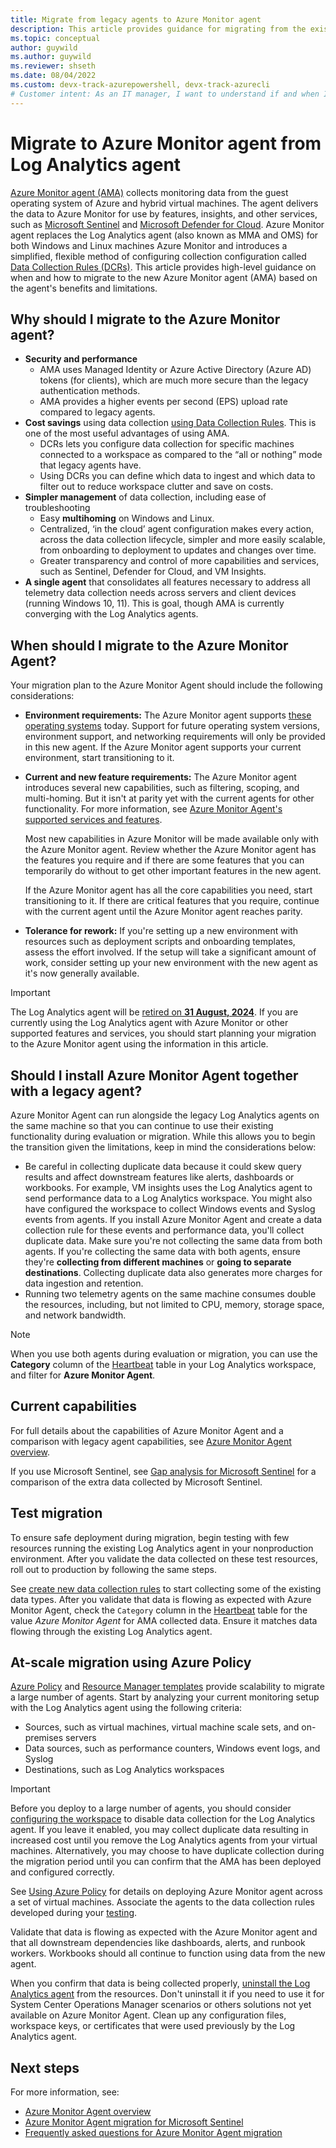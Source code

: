 ```yaml
---
title: Migrate from legacy agents to Azure Monitor agent
description: This article provides guidance for migrating from the existing legacy agents to the new Azure Monitor agent (AMA) and data collection rules (DCR).
ms.topic: conceptual
author: guywild
ms.author: guywild
ms.reviewer: shseth
ms.date: 08/04/2022 
ms.custom: devx-track-azurepowershell, devx-track-azurecli
# Customer intent: As an IT manager, I want to understand if and when I should move from using legacy agents to Azure Monitor agent.    
---
```


# Migrate to Azure Monitor agent from Log Analytics agent
[Azure Monitor agent (AMA)](./agents-overview.md) collects monitoring data from the guest operating system of Azure and hybrid virtual machines. The agent delivers the data to Azure Monitor for use by features, insights, and other services, such as [Microsoft Sentinel](../../sentintel/../sentinel/overview.md) and [Microsoft Defender for Cloud](../../defender-for-cloud/defender-for-cloud-introduction.md).  Azure Monitor agent replaces the Log Analytics agent (also known as MMA and OMS) for both Windows and Linux machines Azure Monitor and introduces a simplified, flexible method of configuring collection configuration called [Data Collection Rules (DCRs)](../essentials/data-collection-rule-overview.md). This article provides high-level guidance on when and how to migrate to the new Azure Monitor agent (AMA) based on the agent's benefits and limitations.

## Why should I migrate to the Azure Monitor agent?
- **Security and performance**
  - AMA uses Managed Identity or Azure Active Directory (Azure AD) tokens (for clients), which are much more secure than the legacy authentication methods. 
  - AMA provides a higher events per second (EPS) upload rate compared to legacy agents.
- **Cost savings** using data collection [using Data Collection Rules](data-collection-rule-azure-monitor-agent.md). This is one of the most useful advantages of using AMA.
  - DCRs lets you configure data collection for specific machines connected to a workspace as compared to the “all or nothing” mode that legacy agents have.
  - Using DCRs you can define which data to ingest and which data to filter out to reduce workspace clutter and save on costs.  
- **Simpler management** of data collection, including ease of troubleshooting
  - Easy **multihoming** on Windows and Linux.
  - Centralized, ‘in the cloud’ agent configuration makes every action, across the data collection lifecycle, simpler and more easily scalable, from onboarding to deployment to updates and changes over time.
  - Greater transparency and control of more capabilities and services, such as Sentinel, Defender for Cloud, and VM Insights.
- **A single agent** that consolidates all features necessary to address all telemetry data collection needs across servers and client devices (running Windows 10, 11). This is goal, though AMA is currently converging with the Log Analytics agents.

## When should I migrate to the Azure Monitor Agent?
Your migration plan to the Azure Monitor Agent should include the following considerations:

- **Environment requirements:** The Azure Monitor agent supports [these operating systems](./agents-overview.md#supported-operating-systems) today. Support for future operating system versions, environment support, and networking requirements will only be provided in this new agent. If the Azure Monitor agent supports your current environment, start transitioning to it.

- **Current and new feature requirements:** The Azure Monitor agent introduces several new capabilities, such as filtering, scoping, and multi-homing. But it isn't at parity yet with the current agents for other functionality. For more information, see [Azure Monitor Agent's supported services and features](agents-overview.md#supported-services-and-features).

  Most new capabilities in Azure Monitor will be made available only with the Azure Monitor agent. Review whether the Azure Monitor agent has the features you require and if there are some features that you can temporarily do without to get other important features in the new agent.

  If the Azure Monitor agent has all the core capabilities you need, start transitioning to it. If there are critical features that you require, continue with the current agent until the Azure Monitor agent reaches parity.

- **Tolerance for rework:** If you're setting up a new environment with resources such as deployment scripts and onboarding templates, assess the effort involved. If the setup will take a significant amount of work, consider setting up your new environment with the new agent as it's now generally available.

> [!IMPORTANT]
> The Log Analytics agent will be [retired on **31 August, 2024**](https://azure.microsoft.com/updates/were-retiring-the-log-analytics-agent-in-azure-monitor-on-31-august-2024/). If you are currently using the Log Analytics agent with Azure Monitor or other supported features and services, you should start planning your migration to the Azure Monitor agent using the information in this article.

## Should I install Azure Monitor Agent together with a legacy agent? 

Azure Monitor Agent can run alongside the legacy Log Analytics agents on the same machine so that you can continue to use their existing functionality during evaluation or migration. While this allows you to begin the transition given the limitations, keep in mind the considerations below:
- Be careful in collecting duplicate data because it could skew query results and affect downstream features like alerts, dashboards or workbooks. For example, VM insights uses the Log Analytics agent to send performance data to a Log Analytics workspace. You might also have configured the workspace to collect Windows events and Syslog events from agents. If you install Azure Monitor Agent and create a data collection rule for these events and performance data, you'll collect duplicate data. Make sure you're not collecting the same data from both agents. If you're collecting the same data with both agents, ensure they're **collecting from different machines** or **going to separate destinations**. Collecting duplicate data also generates more charges for data ingestion and retention.
- Running two telemetry agents on the same machine consumes double the resources, including, but not limited to CPU, memory, storage space, and network bandwidth.

> [!NOTE]
> When you use both agents during evaluation or migration, you can use the **Category** column of the [Heartbeat](/azure/azure-monitor/reference/tables/Heartbeat) table in your Log Analytics workspace, and filter for **Azure Monitor Agent**.

## Current capabilities

For full details about the capabilities of Azure Monitor Agent and a comparison with legacy agent capabilities, see [Azure Monitor Agent overview](../agents/agents-overview.md).

If you use Microsoft Sentinel, see [Gap analysis for Microsoft Sentinel](../../sentinel/ama-migrate.md#gap-analysis-between-agents) for a comparison of the extra data collected by Microsoft Sentinel.

## Test migration
To ensure safe deployment during migration, begin testing with few resources running the existing Log Analytics agent in your nonproduction environment. After you validate the data collected on these test resources, roll out to production by following the same steps.

See [create new data collection rules](./data-collection-rule-azure-monitor-agent.md#create-data-collection-rule-and-association) to start collecting some of the existing data types. After you validate that data is flowing as expected with Azure Monitor Agent, check the `Category` column in the [Heartbeat](/azure/azure-monitor/reference/tables/heartbeat) table for the value *Azure Monitor Agent* for AMA collected data. Ensure it matches data flowing through the existing Log Analytics agent.

## At-scale migration using Azure Policy
[Azure Policy](../../governance/policy/overview.md) and [Resource Manager templates](../resource-manager-samples.md) provide scalability to migrate a large number of agents. 
Start by analyzing your current monitoring setup with the Log Analytics agent using the following criteria:

  - Sources, such as virtual machines, virtual machine scale sets, and on-premises servers
  - Data sources, such as performance counters, Windows event logs, and Syslog
  - Destinations, such as Log Analytics workspaces

> [!IMPORTANT]
> Before you deploy to a large number of agents, you should consider [configuring the workspace](agent-data-sources.md) to disable data collection for the Log Analytics agent. If you leave it enabled, you may collect duplicate data resulting in increased cost until you remove the Log Analytics agents from your virtual machines. Alternatively, you may choose to have duplicate collection during the migration period until you can confirm that the AMA has been deployed and configured correctly.

See [Using Azure Policy](azure-monitor-agent-manage.md#using-azure-policy) for details on deploying Azure Monitor agent across a set of virtual machines. Associate the agents to the data collection rules developed during your [testing](#test-migration). 

Validate that data is flowing as expected with the Azure Monitor agent and that all downstream dependencies like dashboards, alerts, and runbook workers. Workbooks should all continue to function using data from the new agent.

When you confirm that data is being collected properly, [uninstall the Log Analytics agent](./agent-manage.md#uninstall-agent) from the resources. Don't uninstall it if you need to use it for System Center Operations Manager scenarios or others solutions not yet available on Azure Monitor Agent. Clean up any configuration files, workspace keys, or certificates that were used previously by the Log Analytics agent.

## Next steps

For more information, see:

- [Azure Monitor Agent overview](agents-overview.md)
- [Azure Monitor Agent migration for Microsoft Sentinel](../../sentinel/ama-migrate.md)
- [Frequently asked questions for Azure Monitor Agent migration](/azure/azure-monitor/faq#azure-monitor-agent)
